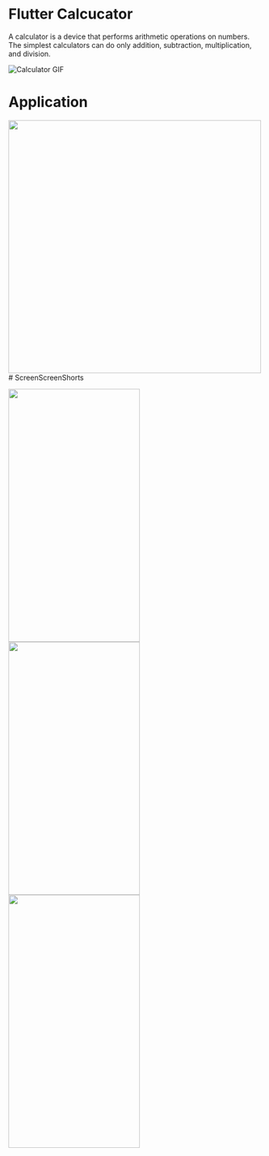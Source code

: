 # Flutter Calcucator
A calculator is a device that performs arithmetic operations on numbers. The simplest calculators can do only addition, subtraction, multiplication, and division.


![Calculator GIF](https://user-images.githubusercontent.com/57652434/144084964-d93dd912-a8df-435a-83a3-24945fc8c08d.gif)

# Application
<div class="column" style = "float: center;">
    <img src="https://user-images.githubusercontent.com/57652434/144084964-d93dd912-a8df-435a-83a3-24945fc8c08d.gif" height="500">
  </div>
# ScreenScreenShorts

<br />
 
<p float="left">
    
<img src="https://user-images.githubusercontent.com/57652434/144072932-0509e53e-83bd-4aee-81a7-16b0223c3939.jpg"  width="260" height="500" /> 
<img src="https://user-images.githubusercontent.com/57652434/144072939-8a046e86-3f39-4a7e-9d07-0e9ed896d8ab.jpg" width="260" height="500" />
<img src="https://user-images.githubusercontent.com/57652434/144072942-6ac278ff-ece2-471d-8d22-8f627517c881.jpg" width="260" height="500" />
  
  <br />
